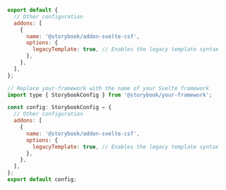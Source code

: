 <!-- TODO: Vet this example for CSF Next compatibility -->

```js filename=".storybook/main.js" renderer="svelte" language="js"
export default {
  // Other configuration
  addons: [
    {
      name: '@storybook/addon-svelte-csf',
      options: {
        legacyTemplate: true, // Enables the legacy template syntax
      },
    },
  ],
};
```

```js filename=".storybook/main.ts" renderer="svelte" language="ts"
// Replace your-framework with the name of your Svelte framework
import type { StorybookConfig } from '@storybook/your-framework';

const config: StorybookConfig = {
  // Other configuration
  addons: [
    {
      name: '@storybook/addon-svelte-csf',
      options: {
        legacyTemplate: true, // Enables the legacy template syntax
      },
    },
  ],
};
export default config;
```
